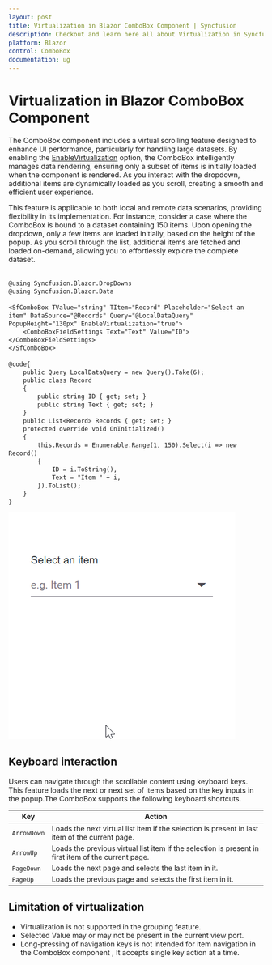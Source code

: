 ```yaml
---
layout: post
title: Virtualization in Blazor ComboBox Component | Syncfusion
description: Checkout and learn here all about Virtualization in Syncfusion Blazor ComboBox component and much more.
platform: Blazor
control: ComboBox
documentation: ug
---
```


# Virtualization in Blazor ComboBox Component

The ComboBox component includes a virtual scrolling feature designed to enhance UI performance, particularly for handling large datasets. By enabling the [EnableVirtualization](https://help.syncfusion.com/cr/blazor/Syncfusion.Blazor.DropDowns.SfDropDownList-2.html#Syncfusion_Blazor_DropDowns_SfDropDownList_2_EnableVirtualization) option, the ComboBox intelligently manages data rendering, ensuring only a subset of items is initially loaded when the component is rendered. As you interact with the dropdown, additional items are dynamically loaded as you scroll, creating a smooth and efficient user experience.

This feature is applicable to both local and remote data scenarios, providing flexibility in its implementation. For instance, consider a case where the ComboBox is bound to a dataset containing 150 items. Upon opening the dropdown, only a few items are loaded initially, based on the height of the popup. As you scroll through the list, additional items are fetched and loaded on-demand, allowing you to effortlessly explore the complete dataset.


```cshtml

@using Syncfusion.Blazor.DropDowns
@using Syncfusion.Blazor.Data

<SfComboBox TValue="string" TItem="Record" Placeholder="Select an item" DataSource="@Records" Query="@LocalDataQuery" PopupHeight="130px" EnableVirtualization="true">
    <ComboBoxFieldSettings Text="Text" Value="ID"></ComboBoxFieldSettings>
</SfComboBox>

@code{
    public Query LocalDataQuery = new Query().Take(6); 
    public class Record 
    { 
        public string ID { get; set; } 
        public string Text { get; set; } 
    } 
    public List<Record> Records { get; set; } 
    protected override void OnInitialized()
    { 
        this.Records = Enumerable.Range(1, 150).Select(i => new Record() 
        { 
            ID = i.ToString(), 
            Text = "Item " + i, 
        }).ToList(); 
    } 
}
```


![Blazor ComboBox with virtualization](./images/blazor_combobox_virtualization.gif)

## Keyboard interaction

Users can navigate through the scrollable content using keyboard keys. This feature loads the next or next set of items based on the key inputs in the popup.The ComboBox supports the following keyboard shortcuts.

| Key | Action |
|-----|-----|
| `ArrowDown` | Loads the next virtual list item if the selection is present in last item of the current page. |
| `ArrowUp` | Loads the previous virtual list item if the selection is present in first item of the current page. |
| `PageDown` | Loads the next page and selects the last item in it. |
| `PageUp` | Loads the previous page and selects the first item in it. |

## Limitation of virtualization

* Virtualization is not supported in the grouping feature.
* Selected Value may or may not be present in the current view port.
* Long-pressing of navigation keys is not intended for item navigation in the ComboBox component , It accepts single key action at a time.